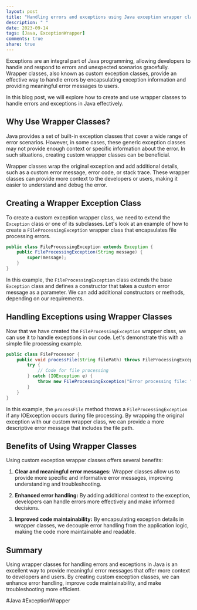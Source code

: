 ```yaml
---
layout: post
title: "Handling errors and exceptions using Java exception wrapper classes"
description: " "
date: 2023-09-14
tags: [Java, ExceptionWrapper]
comments: true
share: true
---
```


Exceptions are an integral part of Java programming, allowing developers to handle and respond to errors and unexpected scenarios gracefully. Wrapper classes, also known as custom exception classes, provide an effective way to handle errors by encapsulating exception information and providing meaningful error messages to users.

In this blog post, we will explore how to create and use wrapper classes to handle errors and exceptions in Java effectively.

## Why Use Wrapper Classes?

Java provides a set of built-in exception classes that cover a wide range of error scenarios. However, in some cases, these generic exception classes may not provide enough context or specific information about the error. In such situations, creating custom wrapper classes can be beneficial.

Wrapper classes wrap the original exception and add additional details, such as a custom error message, error code, or stack trace. These wrapper classes can provide more context to the developers or users, making it easier to understand and debug the error.

## Creating a Wrapper Exception Class

To create a custom exception wrapper class, we need to extend the `Exception` class or one of its subclasses. Let's look at an example of how to create a `FileProcessingException` wrapper class that encapsulates file processing errors.

```java
public class FileProcessingException extends Exception {
    public FileProcessingException(String message) {
        super(message);
    }
}
```

In this example, the `FileProcessingException` class extends the base `Exception` class and defines a constructor that takes a custom error message as a parameter. We can add additional constructors or methods, depending on our requirements.

## Handling Exceptions using Wrapper Classes

Now that we have created the `FileProcessingException` wrapper class, we can use it to handle exceptions in our code. Let's demonstrate this with a simple file processing example.

```java
public class FileProcessor {
    public void processFile(String filePath) throws FileProcessingException {
        try {
            // Code for file processing
        } catch (IOException e) {
            throw new FileProcessingException("Error processing file: " + filePath, e);
        }
    }
}
```

In this example, the `processFile` method throws a `FileProcessingException` if any IOException occurs during file processing. By wrapping the original exception with our custom wrapper class, we can provide a more descriptive error message that includes the file path.

## Benefits of Using Wrapper Classes

Using custom exception wrapper classes offers several benefits:

1. **Clear and meaningful error messages:** Wrapper classes allow us to provide more specific and informative error messages, improving understanding and troubleshooting.

2. **Enhanced error handling:** By adding additional context to the exception, developers can handle errors more effectively and make informed decisions.

3. **Improved code maintainability:** By encapsulating exception details in wrapper classes, we decouple error handling from the application logic, making the code more maintainable and readable.

## Summary

Using wrapper classes for handling errors and exceptions in Java is an excellent way to provide meaningful error messages that offer more context to developers and users. By creating custom exception classes, we can enhance error handling, improve code maintainability, and make troubleshooting more efficient.

#Java #ExceptionWrapper